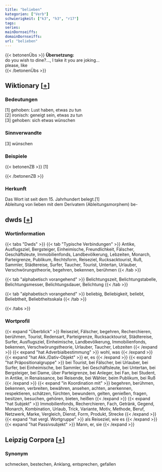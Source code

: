 ```yaml
---
title: "belieben"
kategorien: ["Verb"]
schwierigkeit: ["k3", "h3", "r17"]
tags:
series:
mainDornseiffs:
domainDornseiffs:
url: "belieben"
---
```


{{< betonenÜbs >}}
**Übersetzung:**  
do you wish to dine?..., I take it you are joking...  
please, like  
{{< /betonenÜbs >}}

## Wiktionary [[+](https://de.wiktionary.org/wiki/belieben)]

### Bedeutungen
[1] gehoben: Lust haben, etwas zu tun  
[2] ironisch: geneigt sein, etwas zu tun  
[3] gehoben: sich etwas wünschen  

### Sinnverwandte
[3] wünschen  

### Beispiele
{{< betonenZB >}}
[1]  

{{< /betonenZB >}}
### Herkunft
Das Wort ist seit dem 15. Jahrhundert belegt.[1]  
Ableitung von lieben mit dem Derivatem (Ableitungsmorphem) be-  



## dwds [[+](https://www.dwds.de/wb/belieben)]

### Wortinformation
{{< tabs "Dwds" >}}
{{< tab "Typische Verbindungen" >}}
Antike, Ausflugsziel, Bergsteiger, Einheimische, Freundlichkeit, Fälscher, Geschäftsleute, Immobilienfonds, Landbevölkerung, Lebzeiten, Monarch, Parteigrenze, Publikum, Rechtsform, Reiseziel, Rucksacktourist, Ruß, Sammler, Städtereise, Surfer, Taucher, Tourist, Untertan, Urlauber, Verschwörungstheorie, begehren, bekennen, berühmen
{{< /tab >}}

{{< tab "alphabetisch vorangehend" >}}
Belichtungszeit, Belichtungstabelle, Belichtungsmesser, Belichtungsdauer, Belichtung
{{< /tab >}}

{{< tab "alphabetisch vorangehend" >}}
beliebig, Beliebigkeit, beliebt, Beliebtheit, Beliebtheitsskala
{{< /tab >}}

{{< /tabs >}}

### Wortprofil
{{< expand "Überblick" >}} Reiseziel, Fälscher, begehren, Recherchieren, berühmen, Tourist, Redensart, Parteigrenze, Rucksacktourist, Städtereise, Surfer, Ausflugsziel, Einheimische, Landbevölkerung, Immobilienfonds, bekennen, Verschwörungstheorie, Urlauber, Taucher, Lebzeiten {{< /expand >}}
{{< expand "hat Adverbialbestimmung" >}} wohl, was {{< /expand >}}
{{< expand "hat Akk./Dativ-Objekt" >}} er, es {{< /expand >}}
{{< expand "hat Präpositionalgruppe" >}} bei Tourist, bei Fälscher, bei Urlauber, bei Surfer, bei Einheimische, bei Sammler, bei Geschäftsleute, bei Untertan, bei Bergsteiger, bei Dame, über Parteigrenze, bei Anleger, bei Fan, bei Student, in Antike, in Renaissance, bei Reisende, bei Wähler, beim Publikum, bei Ruß {{< /expand >}}
{{< expand "in Koordination mit" >}} begehren, berühmen, bekennen, verbreiten, bewähren, ansehen, achten, anerkennen, respektieren, schätzen, fürchten, bewundern, gelten, genießen, fragen, besitzen, besuchen, gehören, bieten, heißen {{< /expand >}}
{{< expand "hat Subjekt" >}} Immobilienfonds, Recherchieren, Fach, Getränk, Gegend, Monarch, Kombination, Urlaub, Trick, Variante, Motiv, Methode, Beruf, Netzwerk, Marke, Vergleich, Dienst, Form, Produkt, Strecke {{< /expand >}}
{{< expand "hat vergl. Wortgruppe" >}} als Reiseziel, wie es {{< /expand >}}
{{< expand "hat Passivsubjekt" >}} Mann, er, sie {{< /expand >}}

## Leipzig Corpora [[+](https://corpora.uni-leipzig.de/en/res?word=belieben&corpusId=deu_newscrawl-public_2018)]


### Synonym
schmecken, bestechen, Anklang, entsprechen, gefallen

